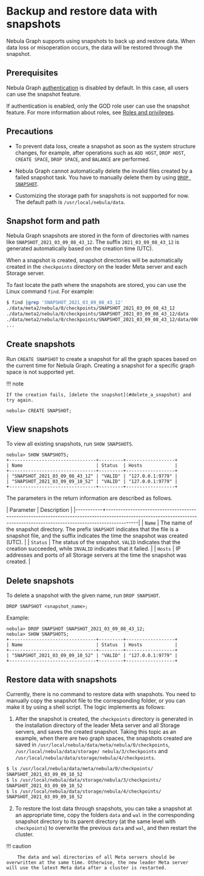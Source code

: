 # Backup and restore data with snapshots

Nebula Graph supports using snapshots to back up and restore data. When data loss or misoperation occurs, the data will be restored through the snapshot.

## Prerequisites

Nebula Graph [authentication](1.authentication/1.authentication.md) is disabled by default. In this case, all users can use the snapshot feature.

If authentication is enabled, only the GOD role user can use the snapshot feature. For more information about roles, see [Roles and privileges](1.authentication/3.role-list.md).

## Precautions

* To prevent data loss, create a snapshot as soon as the system structure changes, for example, after operations such as `ADD HOST`, `DROP HOST`, `CREATE SPACE`, `DROP SPACE`, and `BALANCE` are performed.

* Nebula Graph cannot automatically delete the invalid files created by a failed snapshot task. You have to manually delete them by using [`DROP SNAPSHOT`](#delete_a_snapshot).

* Customizing the storage path for snapshots is not supported for now. The default path is `/usr/local/nebula/data`.

## Snapshot form and path

Nebula Graph snapshots are stored in the form of directories with names like `SNAPSHOT_2021_03_09_08_43_12`. The suffix `2021_03_09_08_43_12` is generated automatically based on the creation time (UTC).

When a snapshot is created, snapshot directories will be automatically created in the `checkpoints` directory on the leader Meta server and each Storage server.

To fast locate the path where the snapshots are stored, you can use the Linux command `find`. For example:

```bash
$ find |grep 'SNAPSHOT_2021_03_09_08_43_12'
./data/meta2/nebula/0/checkpoints/SNAPSHOT_2021_03_09_08_43_12
./data/meta2/nebula/0/checkpoints/SNAPSHOT_2021_03_09_08_43_12/data
./data/meta2/nebula/0/checkpoints/SNAPSHOT_2021_03_09_08_43_12/data/000081.sst
...
```

## Create snapshots

Run `CREATE SNAPSHOT` to create a snapshot for all the graph spaces based on the current time for Nebula Graph. Creating a snapshot for a specific graph space is not supported yet.

!!! note

    If the creation fails, [delete the snapshot](#delete_a_snapshot) and try again.

```ngql
nebula> CREATE SNAPSHOT;
```

## View snapshots

To view all existing snapshots, run `SHOW SNAPSHOTS`.

```ngql
nebula> SHOW SNAPSHOTS;
+--------------------------------+---------+------------------+
| Name                           | Status  | Hosts            |
+--------------------------------+---------+------------------+
| "SNAPSHOT_2021_03_09_08_43_12" | "VALID" | "127.0.0.1:9779" |
| "SNAPSHOT_2021_03_09_09_10_52" | "VALID" | "127.0.0.1:9779" |
+--------------------------------+---------+------------------+
```

The parameters in the return information are described as follows.

| Parameter | Description                                                                                                                                                             |
|-----------+-------------------------------------------------------------------------------------------------------------------------------------------------------------------------|
| `Name`    | The name of the snapshot directory. The prefix `SNAPSHOT` indicates that the file is a snapshot file, and the suffix indicates the time the snapshot was created (UTC). |
| `Status`  | The status of the snapshot. `VALID` indicates that the creation succeeded, while `INVALID` indicates that it failed.                                                    |
| `Hosts`   | IP addresses and ports of all Storage servers at the time the snapshot was created.                                                                                     |

## Delete snapshots

To delete a snapshot with the given name, run `DROP SNAPSHOT`.

```ngql
DROP SNAPSHOT <snapshot_name>;
```

Example:

```ngql
nebula> DROP SNAPSHOT SNAPSHOT_2021_03_09_08_43_12;
nebula> SHOW SNAPSHOTS;
+--------------------------------+---------+------------------+
| Name                           | Status  | Hosts            |
+--------------------------------+---------+------------------+
| "SNAPSHOT_2021_03_09_09_10_52" | "VALID" | "127.0.0.1:9779" |
+--------------------------------+---------+------------------+
```

## Restore data with snapshots

Currently, there is no command to restore data with snapshots. You need to manually copy the snapshot file to the corresponding folder, or you can make it by using a shell script. The logic implements as follows:

1. After the snapshot is created, the `checkpoints` directory is generated in the installation directory of the leader Meta server and all Storage servers, and saves the created snapshot. Taking this topic as an example, when there are two graph spaces, the snapshots created are saved in `/usr/local/nebula/data/meta/nebula/0/checkpoints`, `/usr/local/nebula/data/storage/ nebula/3/checkpoints` and `/usr/local/nebula/data/storage/nebula/4/checkpoints`.

  ```bash
  $ ls /usr/local/nebula/data/meta/nebula/0/checkpoints/
  SNAPSHOT_2021_03_09_09_10_52
  $ ls /usr/local/nebula/data/storage/nebula/3/checkpoints/
  SNAPSHOT_2021_03_09_09_10_52
  $ ls /usr/local/nebula/data/storage/nebula/4/checkpoints/
  SNAPSHOT_2021_03_09_09_10_52
  ```

2. To restore the lost data through snapshots, you can take a snapshot at an appropriate time, copy the folders `data` and `wal` in the corresponding snapshot directory to its parent directory (at the same level with `checkpoints`) to overwrite the previous `data` and `wal`, and then restart the cluster.

  !!! caution

        The data and wal directories of all Meta servers should be overwritten at the same time. Otherwise, the new leader Meta server will use the latest Meta data after a cluster is restarted. 

<!-- TODO

## Related documents

Besides snapshots, users can also use Backup&Restore (BR) to backup or restore Nebula Graph data. For more information, see [Backup&Restore](2.backup-restore/1.what-is-br.md).
-->
